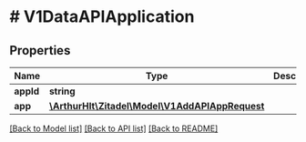 # # V1DataAPIApplication

## Properties

Name | Type | Description | Notes
------------ | ------------- | ------------- | -------------
**appId** | **string** |  | [optional]
**app** | [**\ArthurHlt\Zitadel\Model\V1AddAPIAppRequest**](V1AddAPIAppRequest.md) |  | [optional]

[[Back to Model list]](../../README.md#models) [[Back to API list]](../../README.md#endpoints) [[Back to README]](../../README.md)
